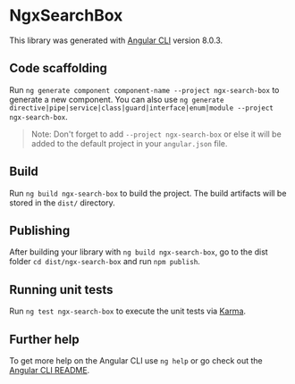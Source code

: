 # NgxSearchBox

This library was generated with [Angular CLI](https://github.com/angular/angular-cli) version 8.0.3.

## Code scaffolding

Run `ng generate component component-name --project ngx-search-box` to generate a new component. You can also use `ng generate directive|pipe|service|class|guard|interface|enum|module --project ngx-search-box`.
> Note: Don't forget to add `--project ngx-search-box` or else it will be added to the default project in your `angular.json` file. 

## Build

Run `ng build ngx-search-box` to build the project. The build artifacts will be stored in the `dist/` directory.

## Publishing

After building your library with `ng build ngx-search-box`, go to the dist folder `cd dist/ngx-search-box` and run `npm publish`.

## Running unit tests

Run `ng test ngx-search-box` to execute the unit tests via [Karma](https://karma-runner.github.io).

## Further help

To get more help on the Angular CLI use `ng help` or go check out the [Angular CLI README](https://github.com/angular/angular-cli/blob/master/README.md).
